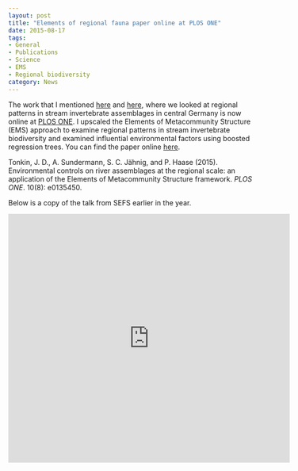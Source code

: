 ```yaml
---
layout: post
title: "Elements of regional fauna paper online at PLOS ONE"
date: 2015-08-17
tags:
- General
- Publications
- Science
- EMS
- Regional biodiversity
category: News
---
```


The work that I mentioned [here](http://jdtonkin.github.io/news/2015/07/12/Talk-for-SEFS/) and [here](http://jdtonkin.github.io/news/2015/07/30/Elements-of-regional-fauna-paper-accepted/), where we looked at regional patterns in stream invertebrate assemblages in central Germany is now online at [PLOS ONE](http://www.plosone.org/). I upscaled the Elements of Metacommunity Structure (EMS) approach to examine regional patterns in stream invertebrate biodiversity and examined influential environmental factors using boosted regression trees. You can find the paper online [here](http://journals.plos.org/plosone/article?id=10.1371/journal.pone.0135450).

Tonkin, J. D., A. Sundermann, S. C. Jähnig, and P. Haase (2015). Environmental controls on river assemblages at the regional scale: an application of the Elements of Metacommunity Structure framework. _PLOS ONE_. 10(8): e0135450.

Below is a copy of the talk from SEFS earlier in the year.

<iframe src="http://wl.figshare.com/articles/1480477/embed?show_title=1" width="568" height="502" frameborder="0"></iframe>
